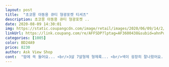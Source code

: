 ```yaml
---
layout: post 
title:  "초코몽 아동용 큐티 형광포켓 티셔츠" 
description: 초코몽 아동용 큐티 형광포켓 ..
date: 2020-08-09 14:30:01 
img: https://static.coupangcdn.com/image/retail/images/2020/06/09/14/2/bf4791d5-12b5-4f6f-8138-9c7fd4a25882.jpg 
linkUrl: https://link.coupang.com/re/AFFSDP?lptag=AF3600438&subid=ahnPublicAsk&pageKey=1711676402&itemId=2913126674&vendorItemId=70901821131&traceid=V0-113-911eae9c59379af9 
categories: [1005] 
color: BD24A9 
price: 8230 
author: Ask View Shop 
cont:  "맘에 쏙 들어요... <br/>3살 7살형제 형제룩... <br/>색이 굉장히 잘나왔어요... <br/>둘다 사이즈를 크게 사서 교환 귀찮아 옆을 살짝 꼬맸어요... <br/>.<br/>암튼 디자인 색은쨍한게 예뻐요^^<br/>" 
---
```

